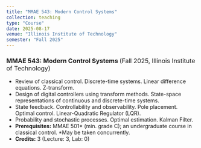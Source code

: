```yaml
---
title: "MMAE 543: Modern Control Systems"
collection: teaching
type: "Course"
date: 2025-08-17
venue: "Illinois Institute of Technology"
semester: "Fall 2025"
---
```


<h3>MMAE 543: Modern Control Systems <span style="font-weight:normal">(Fall 2025, Illinois Institute of Technology)</span></h3>
<ul>
  <li>Review of classical control. Discrete-time systems. Linear difference equations. Z-transform.</li>
  <li>Design of digital controllers using transform methods. State-space representations of continuous and discrete-time systems.</li>
  <li>State feedback. Controllability and observability. Pole placement. Optimal control. Linear-Quadratic Regulator (LQR).</li>
  <li>Probability and stochastic processes. Optimal estimation. Kalman Filter.</li>
  <li><b>Prerequisites:</b> MMAE 501* (min. grade C); an undergraduate course in classical control. *May be taken concurrently.</li>
  <li><b>Credits:</b> 3 (Lecture: 3, Lab: 0)</li>
</ul>
